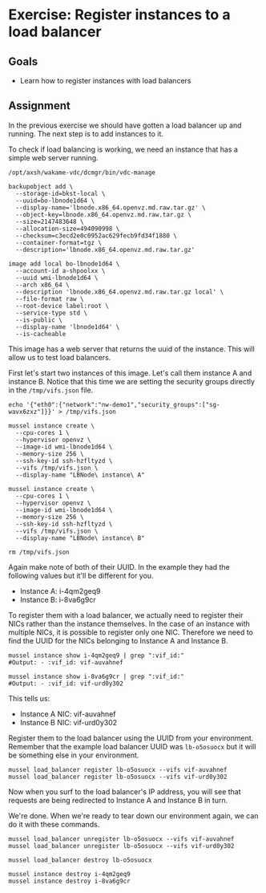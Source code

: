 # Exercise: Register instances to a load balancer

## Goals

* Learn how to register instances with load balancers

## Assignment

In the previous exercise we should have gotten a load balancer up and running. The next step is to add instances to it.

To check if load balancing is working, we need an instance that has a simple web server running.

```
/opt/axsh/wakame-vdc/dcmgr/bin/vdc-manage

backupobject add \
  --storage-id=bkst-local \
  --uuid=bo-lbnode1d64 \
  --display-name='lbnode.x86_64.openvz.md.raw.tar.gz' \
  --object-key=lbnode.x86_64.openvz.md.raw.tar.gz \
  --size=2147483648 \
  --allocation-size=494090998 \
  --checksum=c3ecd2e0c0952ac629fecb9fd34f1880 \
  --container-format=tgz \
  --description='lbnode.x86_64.openvz.md.raw.tar.gz'

image add local bo-lbnode1d64 \
  --account-id a-shpoolxx \
  --uuid wmi-lbnode1d64 \
  --arch x86_64 \
  --description 'lbnode.x86_64.openvz.md.raw.tar.gz local' \
  --file-format raw \
  --root-device label:root \
  --service-type std \
  --is-public \
  --display-name 'lbnode1d64' \
  --is-cacheable
```

This image has a web server that returns the uuid of the instance. This will allow us to test load balancers.

First let's start two instances of this image. Let's call them instance A and instance B. Notice that this time we are setting the security groups directly in the `/tmp/vifs.json` file.

```
echo '{"eth0":{"network":"nw-demo1","security_groups":["sg-wavx6zxz"]}}' > /tmp/vifs.json

mussel instance create \
  --cpu-cores 1 \
  --hypervisor openvz \
  --image-id wmi-lbnode1d64 \
  --memory-size 256 \
  --ssh-key-id ssh-hzfltyzd \
  --vifs /tmp/vifs.json \
  --display-name "LBNode\ instance\ A"

mussel instance create \
  --cpu-cores 1 \
  --hypervisor openvz \
  --image-id wmi-lbnode1d64 \
  --memory-size 256 \
  --ssh-key-id ssh-hzfltyzd \
  --vifs /tmp/vifs.json \
  --display-name "LBNode\ instance\ B"

rm /tmp/vifs.json
```

Again make note of both of their UUID. In the example they had the following values but it'll be different for you.

* Instance A: i-4qm2geq9
* Instance B: i-8va6g9cr

To register them with a load balancer, we actually need to register their NICs rather than the instance themselves. In the case of an instance with multiple NICs, it is possible to register only one NIC. Therefore we need to find the UUID for the NICs belonging to Instance A and Instance B.

```
mussel instance show i-4qm2geq9 | grep ":vif_id:"
#Output: - :vif_id: vif-auvahnef

mussel instance show i-8va6g9cr | grep ":vif_id:"
#Output: - :vif_id: vif-urd0y302
```

This tells us:

* Instance A NIC: vif-auvahnef
* Instance B NIC: vif-urd0y302

Register them to the load balancer using the UUID from your environment. Remember that the example load balancer UUID was `lb-o5osuocx` but it will be something else in your environment.

```
mussel load_balancer register lb-o5osuocx --vifs vif-auvahnef
mussel load_balancer register lb-o5osuocx --vifs vif-urd0y302
```

Now when you surf to the load balancer's IP address, you will see that requests are being redirected to Instance A and Instance B in turn.

We're done. When we're ready to tear down our environment again, we can do it with these commands.

```
mussel load_balancer unregister lb-o5osuocx --vifs vif-auvahnef
mussel load_balancer unregister lb-o5osuocx --vifs vif-urd0y302

mussel load_balancer destroy lb-o5osuocx

mussel instance destroy i-4qm2geq9
mussel instance destroy i-8va6g9cr
```
